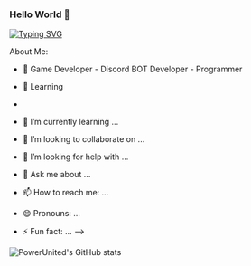 ### Hello World 👋

[![Typing SVG](https://readme-typing-svg.herokuapp.com?color=%2336BCF7&center=true&vCenter=true&lines=Hi!+Im+PowerUnited)](https://git.io/typing-svg)

About Me:

- 🔭 Game Developer - Discord BOT Developer - Programmer
- 🌱 Learning
- 

- 🌱 I’m currently learning ...
- 👯 I’m looking to collaborate on ...
- 🤔 I’m looking for help with ...
- 💬 Ask me about ...
- 📫 How to reach me: ...
- 😄 Pronouns: ...
- ⚡ Fun fact: ...
-->

![PowerUnited's GitHub stats](https://github-readme-stats.vercel.app/api?username=PowerUnited-Dev&show_icons=true&theme=radical)
